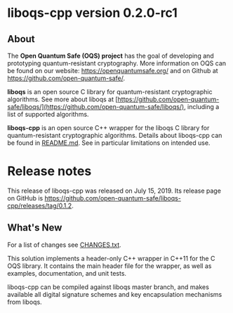 liboqs-cpp version 0.2.0-rc1
============================

About
-----

The **Open Quantum Safe (OQS) project** has the goal of developing and prototyping quantum-resistant cryptography.  More information on OQS can be found on our website: https://openquantumsafe.org/ and on Github at https://github.com/open-quantum-safe/.  

**liboqs** is an open source C library for quantum-resistant cryptographic algorithms.  See more about liboqs at [https://github.com/open-quantum-safe/liboqs/](https://github.com/open-quantum-safe/liboqs/), including a list of supported algorithms.

**liboqs-cpp** is an open source C++ wrapper for the liboqs C library for quantum-resistant cryptographic algorithms.  Details about liboqs-cpp can be found in [README.md](https://github.com/open-quantum-safe/liboqs-cpp/blob/master/README.md).  See in particular limitations on intended use.

Release notes
=============

This release of liboqs-cpp was released on July 15, 2019. Its release page on GitHub is https://github.com/open-quantum-safe/liboqs-cpp/releases/tag/0.1.2.

What's New
----------

For a list of changes see [CHANGES.txt](https://github.com/open-quantum-safe/liboqs-cpp/blob/master/CHANGES.txt).

This solution implements a header-only C++ wrapper in C++11 for the C OQS library. It contains the main header file for the wrapper, as well as examples, documentation, and unit tests.

liboqs-cpp can be compiled against liboqs master branch, and makes available all digital signature schemes and key encapsulation mechanisms from liboqs.
